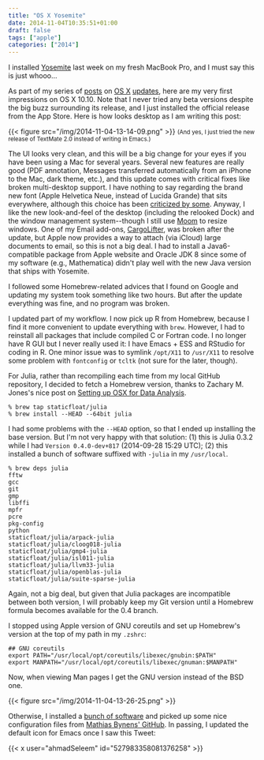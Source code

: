 ```yaml
---
title: "OS X Yosemite"
date: 2014-11-04T10:35:51+01:00
draft: false
tags: ["apple"]
categories: ["2014"]
---
```


I installed [Yosemite](http://en.wikipedia.org/wiki/OS_X_Yosemite) last week on my fresh MacBook Pro, and I must say this is just whooo...

As part of my series of [posts](/post/os-x-leopard) on [OS X](/post/os-x-lion) [updates](/post/os-x-mavericks), here are my very first impressions on OS X 10.10. Note that I never tried any beta versions despite the big buzz surrounding its release, and I just installed the official release from the App Store. Here is how looks desktop as I am writing this post:

{{< figure src="/img/2014-11-04-13-14-09.png" >}}
<small>(And yes, I just tried the new release of TextMate 2.0 instead of writing in Emacs.)</small>

The UI looks very clean, and this will be a big change for your eyes if you have been using a Mac for several years. Several new features are really good (PDF annotation, Messages transferred automatically from an iPhone to the Mac, dark theme, etc.), and this update comes with critical fixes like broken multi-desktop support. I have nothing to say regarding the brand new font (Apple Helvetica Neue, instead of Lucida Grande) that sits everywhere, although this choice has been [criticized by some](http://gizmodo.com/designers-explain-why-apples-new-os-x-typeface-is-a-str-1585123982). Anyway, I like the new look-and-feel of the desktop (including the relooked Dock) and the window management system--though I still use [Moom](http://manytricks.com/moom/) to resize windows. One of my Email add-ons, [CargoLifter](http://www.chungwasoft.com/cargolifter/), was broken after the update, but Apple now provides a way to attach (via iCloud) large documents to email, so this is not a big deal. I had to install a Java6-compatible package from Apple website and Oracle JDK 8 since some of my software (e.g., Mathematica) didn't play well with the new Java version that ships with Yosemite.

I followed some Homebrew-related advices that I found on Google and updating my system took something like two hours. But after the update everything was fine, and no program was broken.

I updated part of my workflow. I now pick up R from Homebrew, because I find it more convenient to update everything with `brew`. However, I had to reinstall all packages that include compiled C or Fortran code. I no longer have R GUI but I never really used it: I have Emacs + ESS and RStudio for coding in R. One minor issue was to symlink `/opt/X11` to `/usr/X11` to resolve some problem with `fontconfig` or `tcltk` (not sure for the later, though).

For Julia, rather than recompiling each time from my local GitHub repository, I decided to fetch a Homebrew version, thanks to Zachary M. Jones's nice post on [Setting up OSX for Data Analysis](http://zmjones.com/mac-setup/).

```
% brew tap staticfloat/julia
% brew install --HEAD --64bit julia
```

I had some problems with the `--HEAD` option, so that I ended up installing the base version. But I'm not very happy with that solution: (1) this is Julia 0.3.2 while I had `Version 0.4.0-dev+817` (2014-09-28 15:29 UTC); (2) this installed a bunch of software suffixed with `-julia` in my `/usr/local`.

```
% brew deps julia
fftw
gcc
git
gmp
libffi
mpfr
pcre
pkg-config
python
staticfloat/julia/arpack-julia
staticfloat/julia/cloog018-julia
staticfloat/julia/gmp4-julia
staticfloat/julia/isl011-julia
staticfloat/julia/llvm33-julia
staticfloat/julia/openblas-julia
staticfloat/julia/suite-sparse-julia
```

Again, not a big deal, but given that Julia packages are incompatible between both version, I will probably keep my Git version until a Homebrew formula becomes available for the 0.4 branch.

I stopped using Apple version of GNU coreutils and set up Homebrew's version at the top of my path in my `.zshrc`:

```
## GNU coreutils
export PATH="/usr/local/opt/coreutils/libexec/gnubin:$PATH"
export MANPATH="/usr/local/opt/coreutils/libexec/gnuman:$MANPATH"
```

Now, when viewing Man pages I get the GNU version instead of the BSD one.

{{< figure src="/img/2014-11-04-13-26-25.png" >}}

Otherwise, I installed a [bunch of software](/post/useful-mac-apps-for-data-scientists) and picked up some nice configuration files from [Mathias Bynens' GitHub](https://github.com/mathiasbynens/dotfiles). In passing, I updated the default icon for Emacs once I saw this Tweet:

{{< x user="ahmadSeleem" id="527983358081376258" >}}
